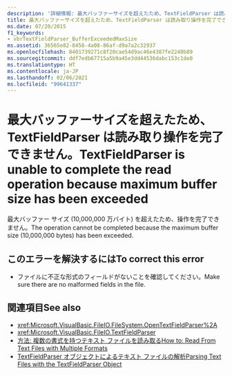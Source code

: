 ```yaml
---
description: '詳細情報: 最大バッファーサイズを超えたため、TextFieldParser は読み取り操作を完了できません。'
title: 最大バッファーサイズを超えたため、TextFieldParser は読み取り操作を完了できません。
ms.date: 07/20/2015
f1_keywords:
- vbrTextFieldParser_BufferExceededMaxSize
ms.assetid: 36565e82-8458-4a08-86af-d9a7a2c32937
ms.openlocfilehash: 8401739271c8f20cae54d9ac46e4387fe2240b89
ms.sourcegitcommit: ddf7edb67715a5b9a45e3dd44536dabc153c1de0
ms.translationtype: HT
ms.contentlocale: ja-JP
ms.lasthandoff: 02/06/2021
ms.locfileid: "99641337"
---
```

# <a name="textfieldparser-is-unable-to-complete-the-read-operation-because-maximum-buffer-size-has-been-exceeded"></a><span data-ttu-id="09865-103">最大バッファーサイズを超えたため、TextFieldParser は読み取り操作を完了できません。</span><span class="sxs-lookup"><span data-stu-id="09865-103">TextFieldParser is unable to complete the read operation because maximum buffer size has been exceeded</span></span>

<span data-ttu-id="09865-104">最大バッファー サイズ (10,000,000 万バイト) を超えたため、操作を完了できません。</span><span class="sxs-lookup"><span data-stu-id="09865-104">The operation cannot be completed because the maximum buffer size (10,000,000 bytes) has been exceeded.</span></span>  
  
## <a name="to-correct-this-error"></a><span data-ttu-id="09865-105">このエラーを解決するには</span><span class="sxs-lookup"><span data-stu-id="09865-105">To correct this error</span></span>  
  
- <span data-ttu-id="09865-106">ファイルに不正な形式のフィールドがないことを確認してください。</span><span class="sxs-lookup"><span data-stu-id="09865-106">Make sure there are no malformed fields in the file.</span></span>  
  
## <a name="see-also"></a><span data-ttu-id="09865-107">関連項目</span><span class="sxs-lookup"><span data-stu-id="09865-107">See also</span></span>

- <xref:Microsoft.VisualBasic.FileIO.FileSystem.OpenTextFieldParser%2A>
- <xref:Microsoft.VisualBasic.FileIO.TextFieldParser>
- [<span data-ttu-id="09865-108">方法: 複数の書式を持つテキスト ファイルを読み取る</span><span class="sxs-lookup"><span data-stu-id="09865-108">How to: Read From Text Files with Multiple Formats</span></span>](../../developing-apps/programming/drives-directories-files/how-to-read-from-text-files-with-multiple-formats.md)
- [<span data-ttu-id="09865-109">TextFieldParser オブジェクトによるテキスト ファイルの解析</span><span class="sxs-lookup"><span data-stu-id="09865-109">Parsing Text Files with the TextFieldParser Object</span></span>](../../developing-apps/programming/drives-directories-files/parsing-text-files-with-the-textfieldparser-object.md)
